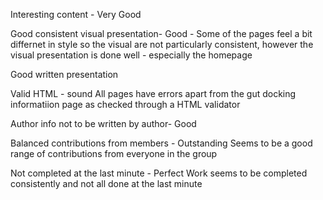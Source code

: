 Interesting content - Very Good

Good consistent visual presentation- Good - Some of the pages feel a bit differnet in style so the visual are not particularly consistent, however the visual presentation is done well - especially the homepage

Good written presentation

Valid HTML - sound
All pages have errors apart from the gut docking informatiion page as checked through a HTML validator 

Author info not to be written by author- Good

Balanced contributions from members - Outstanding
Seems to be a good range of contributions from everyone in the group

Not completed at the last minute - Perfect
Work seems to be completed consistently and not all done at the last minute